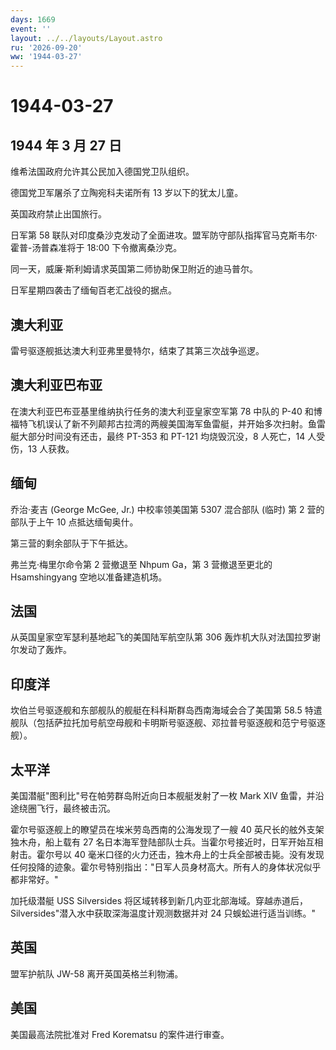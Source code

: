 ```yaml
---
days: 1669
event: ''
layout: ../../layouts/Layout.astro
ru: '2026-09-20'
ww: '1944-03-27'
---
```


# 1944-03-27

## 1944 年 3 月 27 日

维希法国政府允许其公民加入德国党卫队组织。

德国党卫军屠杀了立陶宛科夫诺所有 13 岁以下的犹太儿童。

英国政府禁止出国旅行。

日军第 58
联队对印度桑沙克发动了全面进攻。盟军防守部队指挥官马克斯韦尔·霍普-汤普森准将于
18:00 下令撤离桑沙克。

同一天，威廉·斯利姆请求英国第二师协助保卫附近的迪马普尔。

日军星期四袭击了缅甸百老汇战役的据点。

## 澳大利亚

雷号驱逐舰抵达澳大利亚弗里曼特尔，结束了其第三次战争巡逻。

## 澳大利亚巴布亚

在澳大利亚巴布亚基里维纳执行任务的澳大利亚皇家空军第 78 中队的 P-40
和博福特飞机误认了新不列颠邦古拉湾的两艘美国海军鱼雷艇，并开始多次扫射。鱼雷艇大部分时间没有还击，最终
PT-353 和 PT-121 均烧毁沉没，8 人死亡，14 人受伤，13 人获救。

## 缅甸

乔治·麦吉 (George McGee, Jr.) 中校率领美国第 5307 混合部队 (临时) 第 2
营的部队于上午 10 点抵达缅甸奥什。

第三营的剩余部队于下午抵达。

弗兰克·梅里尔命令第 2 营撤退至 Nhpum Ga，第 3 营撤退至更北的
Hsamshingyang 空地以准备建造机场。

## 法国

从英国皇家空军瑟利基地起飞的美国陆军航空队第 306
轰炸机大队对法国拉罗谢尔发动了轰炸。

## 印度洋

坎伯兰号驱逐舰和东部舰队的舰艇在科科斯群岛西南海域会合了美国第 58.5
特遣舰队（包括萨拉托加号航空母舰和卡明斯号驱逐舰、邓拉普号驱逐舰和范宁号驱逐舰）。

## 太平洋

美国潜艇"图利比"号在帕劳群岛附近向日本舰艇发射了一枚 Mark XIV
鱼雷，并沿途绕圈飞行，最终被击沉。

霍尔号驱逐舰上的瞭望员在埃米劳岛西南的公海发现了一艘 40
英尺长的舷外支架独木舟，船上载有 27
名日本海军登陆部队士兵。当霍尔号接近时，日军开始互相射击。霍尔号以 40
毫米口径的火力还击，独木舟上的士兵全部被击毙。没有发现任何投降的迹象。霍尔号特别指出："日军人员身材高大。所有人的身体状况似乎都非常好。"

加托级潜艇 USS Silversides
将区域转移到新几内亚北部海域。穿越赤道后，Silversides"潜入水中获取深海温度计观测数据并对
24 只蜈蚣进行适当训练。"

## 英国

盟军护航队 JW-58 离开英国英格兰利物浦。

## 美国

美国最高法院批准对 Fred Korematsu 的案件进行审查。